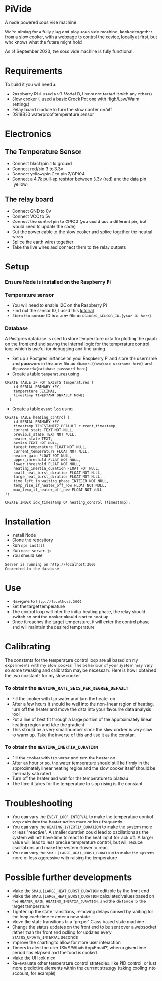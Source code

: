 # PiVide
A node powered sous vide machine

We're aiming for a fully plug and play sous vide machine, hacked together from a slow cooker, with a webpage to control the device, locally at first, but who knows what the future might hold!

As of September 2023, the sous vide machine is fully functional.

# Requirements
To build it you will need a:
- Raspberry Pi (I used a v3 Model B, I have not tested it with any others)
- Slow cooker (I used a basic Crock Pot one with High/Low/Warm settings)
- Relay board module to turn the slow cooker on/off
- DS18B20 waterproof temperature sensor

# Electronics
## The Temperature Sensor
- Connect black/pin 1 to ground
- Connect red/pin 3 to 3.3v
- Connect yellow/pin 2 to pin 7/GPIO4
- Connect a 4.7k pull-up resistor between 3.3v (red) and the data pin (yellow)

## The relay board
- Connect GND to 0v
- Connect VCC to 5v
- Connect the control pin to GPIO2 (you could use a different pin, but would need to update the code)
- Cut the power cable to the slow cooker and splice together the neutral wires
- Splice the earth wires together
- Take the live wires and connect them to the relay outputs

# Setup
### Ensure Node is installed on the Raspberry Pi
### Temperature sensor
- You will need to enable I2C on the Raspberry Pi
- Find out the sensor ID, I used this [tutorial](https://www.circuitbasics.com/raspberry-pi-ds18b20-temperature-sensor-tutorial/)
- Store the sensor ID in a .env file as `DS18B20_SENSOR_ID={your ID here}`

### Database
A Postgres database is used to store temperature data for plotting the graph on the front end and saving the internal logic for the temperature control loop which is useful for debugging and fine tuning.
- Set up a Postgres instance on your Raspberry Pi and store the username and password in the .env file as `dbuser={database username here}` and `dbpassword={database password here}`
- Create a table `temperatures` using
```
CREATE TABLE IF NOT EXISTS temperatures (
    id SERIAL PRIMARY KEY,
    temperature DECIMAL,
    timestamp TIMESTAMP DEFAULT NOW()
  )
```
- Create a table `event_log` using
```
CREATE TABLE heating_control (
    id SERIAL PRIMARY KEY
    timestamp TIMESTAMPTZ DEFAULT current_timestamp,
    current_state TEXT NOT NULL,
    previous_state TEXT NOT NULL,
    heater_state TEXT,
    action TEXT NOT NULL,
    target_temperature FLOAT NOT NULL,
    current_temperature FLOAT NOT NULL,
    heater_gain FLOAT NOT NULL,
    upper_threshold FLOAT NOT NULL,
    lower_threshold FLOAT NOT NULL,
    heating_inertia_duration FLOAT NOT NULL,
    small_heat_burst_duration FLOAT NOT NULL,
    large_heat_burst_duration FLOAT NOT NULL,
    time_left_in_waiting_phase INTEGER NOT NULL,
    temp_rise_if_heater_off_now FLOAT NOT NULL,
    max_temp_if_heater_off_now FLOAT NOT NULL
);

CREATE INDEX idx_timestamp ON heating_control (timestamp);
```

# Installation
- Install Node
- Clone the repository
- Run `npm install`
- Run `node server.js`
- You should see
```
Server is running on http://localhost:3000
Connected to the database
```

# Use
- Navigate to `http://localhost:3000`
- Set the target temperature
- The control loop will inter the initial heating phase, the relay should switch on and the cooker should start to heat up
- Once it reaches the target temperature, it will enter the control phase and will maintain the desired temperature

# Calibrating
The constants for the temperature control loop are all based on my experiments with my slow cooker. The behaviour of your system may vary so some tweaking and calibration may be necessary. Here is how I obtained the two constants for my slow cooker
### To obtain the `HEATING_RATE_SECS_PER_DEGREE_DEFAULT` 
- Fill the cooker with tap water and turn the heater on
- After a few hours it should be well into the non-linear region of heating, turn off the heater and move the data into your favourite data analysis tool
- Put a line of best fit through a large portion of the approximately linear heating region and take the gradient
- This should be a very small number since the slow cooker is very slow to warm up. Take the inverse of this and use it as the constant

### To obtain the `HEATING_INERTIA_DURATION`
- Fill the cooker with tap water and turn the heater on
- After an hour or so, the water temperature should still be firmly in the approximately linear heating region and the slow cooker itself should be thermally saturated
- Turn off the heater and wait for the temperature to plateau
- The time it takes for the temperature to stop rising is the constant

# Troubleshooting
- You can vary the `EVENT_LOOP_INTERVAL` to make the temperature control loop calculate the heater action more or less frequently
- You can vary the `HEATING_INTERTIA_DURATION` to make the system more or less "reactive". A smaller duration could lead to oscillations as the system will not have time to react to the heat input (or lack of). A larger value will lead to less precise temperature control, but will reduce oscillations and make the system slower to react
- You can vary the `SMALL|LARGE_HEAT_BURST_DURATION` to make the system more or less aggressive with raising the temperature

# Possible further developments
- Make the `SMALL|LARGE_HEAT_BURST_DURATION` editable by the front end
- Make the `SMALL|LARGE_HEAT_BURST_DURATION` calculated values based on the `HEATER_GAIN`, `HEATING_INERTIA_DURATION`, and the distance to the target temperature
- Tighten up the state transitions, removing delays caused by waiting for the loop each time to enter a new state
- Move the state transitions to a 'proper' Class based state machine
- Change the status updates on the front end to be sent over a websocket rather than the front end polling for updates every `STATUS_UPDATE_INTERVAL` seconds
- Improve the charting to allow for more user interaction
- Timers to alert the user (SMS/WhatsApp/Email?) when a given time period has elapsed and the food is cooked
- Make the UI look nice
- Re-evaluate other temperature control strategies, like PID control, or just more predictive elements within the current strategy (taking cooling into account, for example)